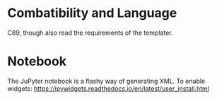 Combatibility and Language
===

C89, though also read the requirements of the templater.

Notebook
===

The JuPyter notebook is a flashy way of generating XML. To enable widgets:
https://ipywidgets.readthedocs.io/en/latest/user_install.html
